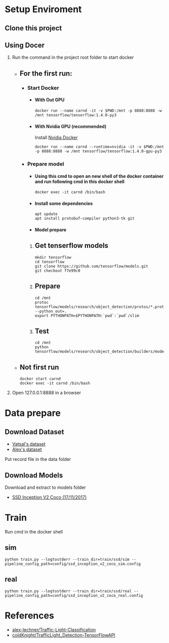 # Setup Enviroment
## Clone this project

## Using Docer

1. Run the command in the project root folder to start docker 
    - ## For the first run:
        - ### Start Docker
            - #### With Out GPU
                ```
                docker run --name carnd -it -v $PWD:/mnt -p 8888:8888 -w /mnt tensorflow/tensorflow:1.4.0-py3
                ```
            - #### With Nvidia GPU (recommended)
                Install [Nvidia Docker](https://github.com/NVIDIA/nvidia-docker)
                ```
                docker run --name carnd --runtime=nvidia -it -v $PWD:/mnt -p 8888:8888 -w /mnt tensorflow/tensorflow:1.4.0-gpu-py3
                ```
        - ### Prepare model
            - ####  Using this cmd to open an new shell of the docker container and run following cmd in this docker shell
                ```
                docker exec -it carnd /bin/bash
                ```
            - #### Install some dependencies
                ```
                apt update
                apt install protobuf-compiler python3-tk git
                ```
            - #### Model prepare
            1. ## Get tenserflow models
                ```
                mkdir tensorflow
                cd tensorflow
                git clone https://github.com/tensorflow/models.git
                git checkout f7e99c0
                ```
            2. ## Prepare
                ```
                cd /mnt
                protoc tensorflow/models/research/object_detection/protos/*.proto --python_out=.
                export PYTHONPATH=$PYTHONPATH:`pwd`:`pwd`/slim
                ```
            3. ## Test
                ```
                cd /mnt
                python tensorflow/models/research/object_detection/builders/model_builder_test.py
                ```
        
    - ## Not first run
        ```
        docker start carnd
        docker exec -it carnd /bin/bash
        ```
    
2. Open 127.0.0.1:8888 in a browser

# Data prepare

## Download Dataset
- [Vatsal's dataset](https://github.com/coldKnight/TrafficLight_Detection-TensorFlowAPI#get-the-dataset)
- [Alex's dataset](https://www.dropbox.com/s/vaniv8eqna89r20/alex-lechner-udacity-traffic-light-dataset.zip?dl=0)

Put record file in the data folder

## Download Models
Download and extract to models folder
- [SSD Inception V2 Coco (17/11/2017)](http://download.tensorflow.org/models/object_detection/ssd_inception_v2_coco_2017_11_17.tar.gz)

# Train
Run cmd in the docker shell
## sim
```
python train.py --logtostderr --train_dir=train/ssd/sim --pipeline_config_path=config/ssd_inception_v2_coco_sim.config
```

## real
```
python train.py --logtostderr --train_dir=train/ssd/real --pipeline_config_path=config/ssd_inception_v2_coco_real.config
```

# References
- [alex-lechner/Traffic-Light-Classification](https://github.com/alex-lechner/Traffic-Light-Classification)
- [coldKnight/TrafficLight_Detection-TensorFlowAPI](https://github.com/coldKnight/TrafficLight_Detection-TensorFlowAPI)